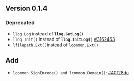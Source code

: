## Version 0.1.4

### Deprecated
- ```llog.Log``` instead of **```llog.GetLog()```**
- ```llog.Init()``` instead of **```llog.InitLog()```** [#3162463](https://github.com/skiy/gfutils/commit/3162463c9be7b7a24683a1eb102481986bbe83d7)
- ```lfilepath.Ext()```instead of ```lcommon.Ext()```

## Add
- ```lcommon.SignEncode() and lcommon.Domain()```: [#40f28dc](https://github.com/skiy/gfutils/commit/40f28dc96b890b3e941181acf1b317858b667eeb)
